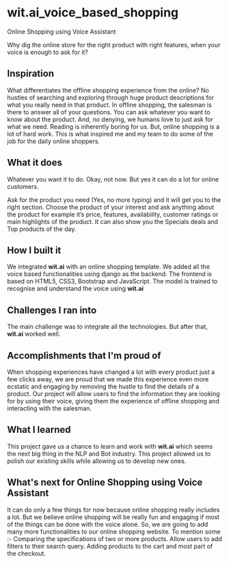 # wit.ai_voice_based_shopping
Online Shopping using Voice Assistant

Why dig the online store for the right product with right features, when your voice is enough to ask for it?

## Inspiration
What differentiates the offline shopping experience from the online? No hustles of searching and exploring through huge product descriptions for what you really need in that product. In offline shopping, the salesman is there to answer all of your questions. You can ask whatever you want to  know about the product. And, no denying, we humans love to just ask for what we need. Reading is inherently boring for us. But, online shopping is a lot of hard work. This is what inspired me and my team to do some of the job for the daily online shoppers.

## What it does
Whatever you want it to do. Okay, not now. But yes it can do a lot for online customers.

Ask for the product you need (Yes, no more typing) and it will get you to the right section. 
Choose the product of your interest and ask anything about the product for example it’s price, features, availability, customer ratings or main highlights of the product.
It can also show you the Specials deals and Top products of the day.

## How I built it
We integrated **wit.ai** with an online shopping template. We added all the voice based functionalities using django as the backend. The frontend is based on HTML5, CSS3, Bootstrap and JavaScript. The model is trained to recognise and understand the voice using **wit.ai**

## Challenges I ran into

The main challenge was to integrate all the technologies. But after that, **wit.ai** worked well.

## Accomplishments that I'm proud of
When shopping experiences have changed a lot with every product just a few clicks away, we are proud that we made this experience even more ecstatic and engaging by removing the hustle to find the details of a product. Our project will allow users to find the information they are looking for by using their voice, giving them the experience of offline shopping and interacting with the salesman.

## What I learned
This project gave us a chance to learn and work with **wit.ai** which seems the next big thing in the NLP and Bot industry. This project allowed us to polish our existing skills while allowing us to develop new ones.

## What's next for Online Shopping using Voice Assistant
It can do only a few things for now because online shopping really includes a lot. But we believe online shopping will be really fun and engaging if most of the things can be done with the voice alone. So, we are going to add many more functionalities to our online shopping website. To mention some :-
Comparing the specifications of two or more products.
Allow users to add filters to their search query.
Adding products to the cart and most part of the checkout.

